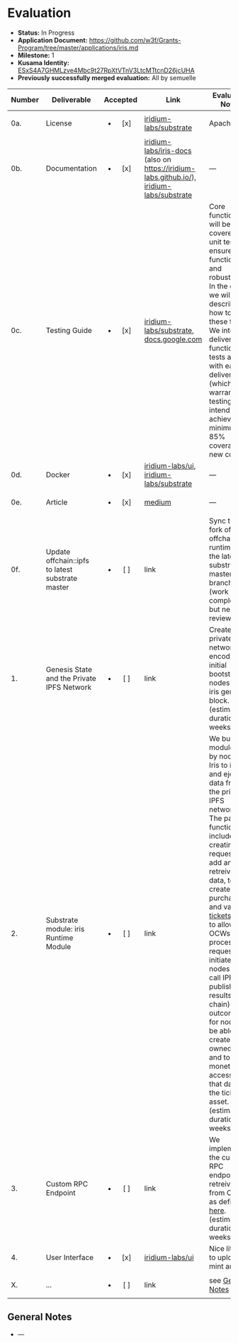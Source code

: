 # Evaluation

- **Status:** In Progress
- **Application Document:**  https://github.com/w3f/Grants-Program/tree/master/applications/iris.md
- **Milestone:** 1
- **Kusama Identity:** [ESxS4A7GHMLzve4Mbc9t27RpXtVTnV3LtcMTtcnD26jcUHA](https://polkascan.io/pre/kusama/account/ESxS4A7GHMLzve4Mbc9t27RpXtVTnV3LtcMTtcnD26jcUHA)
- **Previously successfully merged evaluation:** All by semuelle

| Number | Deliverable | Accepted | Link | Evaluation Notes |
| ------ | ----------- | :------: | ---- |----------------- |
| 0a. | License | <ul><li>[x] </li></ul> | [iridium-labs/substrate](https://github.com/iridium-labs/substrate/blob/3cdb30e1ecbafe8a866317d4550c921b4d686869/LICENSE-APACHE2) | Apache 2.0 |
| 0b. | Documentation | <ul><li>[x] </li></ul> | [iridium-labs/iris-docs](https://github.com/iridium-labs/iris-docs/tree/789362b65f81a87832cc444c5f88713208ad868e) (also on https://iridium-labs.github.io/), [iridium-labs/substrate](https://github.com/iridium-labs/substrate/blob/eebe9208e84bffc468b2eb4c50e6a86c6f0405d4/bin/node-template/pallets/template/src/lib.rs) | — |
| 0c. | Testing Guide | <ul><li>[x] </li></ul> | [iridium-labs/substrate](https://github.com/iridium-labs/substrate/blob/eebe9208e84bffc468b2eb4c50e6a86c6f0405d4/bin/node-template/pallets/template/src/tests.rs), [docs.google.com](https://docs.google.com/document/d/1p_qy-Q2xbFa_rv394llIrTqRJIpRKn8RDRAdpjKTF2Y/edit) | Core functions will be fully covered by unit tests to ensure functionality and robustness. In the guide, we will describe how to run these tests. We intend to deliver fully functional tests along with each deliverable (which warrants testing). We intend to achieve a minimum of 85% coverage on new code. |
| 0d. | Docker | <ul><li>[x] </li></ul> | [iridium-labs/ui](https://github.com/iridium-labs/ui/blob/4eddf19f80ff154ba0ab2ab7ad863126779069bf/Dockerfile.dev), [iridium-labs/substrate](https://github.com/iridium-labs/substrate/blob/eebe9208e84bffc468b2eb4c50e6a86c6f0405d4/Dockerfile) | — |
| 0e. | Article | <ul><li>[x] </li></ul> | [medium](https://medium.com/iridium/iris-a-next-gen-decentralized-storage-network-a53562c27de2) | — |
| 0f. | Update offchain::ipfs to latest substrate master | <ul><li>[ ] </li></ul> | link | Sync the iris fork of the offchain::ipfs runtime to the latest substrate master branch. (work is completed but needs review) |
| 1. | Genesis State and the Private IPFS Network | <ul><li>[ ] </li></ul> | link | Create a private IPFS network and encode initial bootstrap nodes in the iris genesis block. (estimated duration: 0.5 weeks) |  
| 2. | Substrate module: iris Runtime Module | <ul><li>[ ] </li></ul> | link | We build the module used by nodes in Iris to ingest and eject data from the private IPFS network. The pallet's functionality includes: creating requests to add and retreive data, to create, purchase, and validate [tickets](#data-structures), and to allow OCWs to process requests initiated by nodes (i.e. call IPFS and publish results on chain). The outcome is for nodes to be able to create owned data and to monetize access to that data via the ticket asset. (estimated duration: 2 weeks) |
| 3. | Custom RPC Endpoint | <ul><li>[ ] </li></ul> | link | We implement the custom RPC endpoint to retreive data from OCWs as defined [here](#custom-rpc-endpoints). (estimated duration: 0.5 weeks) |
| 4. | User Interface | <ul><li>[x] </li></ul> | [iridium-labs/ui](https://github.com/iridium-labs/ui/tree/4eddf19f80ff154ba0ab2ab7ad863126779069bf) | Nice little UI to upload, mint and  |
| X. | ... | <ul><li>[ ] </li></ul> | link | see [General Notes](#general-notes) |


## General Notes

- —
